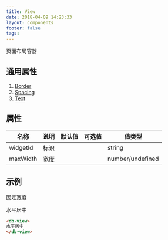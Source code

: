 ```yaml
---
title: View
date: 2018-04-09 14:23:33
layout: components
footer: false
tags:
---
```


页面布局容器

## 通用属性

1. [Border](../Utilities/Border.html)
1. [Spacing](../Utilities/Spacing.html)
1. [Text](../Utilities/Text.html)


## 属性

| 名称  | 说明 | 默认值 | 可选值 |值类型 |
| ----- | ------ | ----- | ----- | --------- |
| widgetId| 标识 |  |  | string |
| maxWidth | 宽度 |  |          | number/undefined |

## 示例

固定宽度

<db-view>水平居中</db-view>

```html
<db-view>
水平居中
</db-view>
```